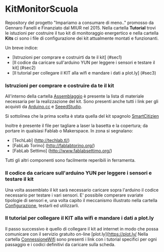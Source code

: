 # KitMonitorScuola
Repository del progetto "Impariamo a consumare di meno.." promosso da Gennaro Fanelli e Finanziato dal MIUR nel 2015.
Nella cartella **Tutorial** trovi le istuzioni per costruire il tuo kit di monitoraggio energertico e nella cartella **Kits** ci sono i file di configurazione dei kit attualmente montati e funzionanti.

Un breve indice:

 * [Istruzioni per comprare e costruirti da te il kit] (#sec1)
 * [Il codice da caricare sull'arduino YUN per leggere i sensori e testare il kit] (#sec2)
 * [Il tutorial per collegare il KIT alla wifi e mandare i dati a plot.ly] (#sec3)

### Istruzioni per comprare e costruire da te il kit <a name="sec1"></a>
All'interno della cartella [Assemblaggio](https://github.com/paolocavagnolo/KitMonitorScuola/tree/master/Tutorial/Assemblaggio) è presente la lista di materiale necessaria per la realizzazione del kit. Sono presenti anche tutti i link per gli acquisti da [Arduino.cc](https://www.arduino.cc/) e [SeeedStudio](http://www.seeedstudio.com/).

Si sottolinea che la prima scelta è stata quella del kit spagnolo [SmartCitizien](https://smartcitizen.me/)

Inoltre è presente il file per tagliare a laser la basetta e la copertura; da portare in qualsiasi Fablab o Makerspace. In zona si segnalano:
* [TechLab] (http://techlab.tl/)
* [FabLab Torino] (http://fablabtorino.org/)
* [FabLab Settimo] (http://www.fablabsettimo.org/)

Tutti gli altri componenti sono facilmente reperibili in ferramenta.


### Il codice da caricare sull'arduino YUN per leggere i sensori e testare il kit <a name="sec2"></a>
Una volta assemblato il kit sarà necessario caricare sopra l'arduino il codice necessario per testare i vari sensori. E' possibile comperare svariate tipologie di sensori e, una volta capito il meccanismo illustrato nella cartella [Configurazione](https://github.com/paolocavagnolo/KitMonitorScuola/tree/master/Tutorial/Configurazione), testarli ed utilizzarli.

### Il tutorial per collegare il KIT alla wifi e mandare i dati a plot.ly <a name="sec3"></a>
Il passo successivo è quello di collegare il kit ad internet in modo che possa comunicare con il servizio gratuito on-line [plot.ly](https://plot.ly/
Nella cartella [ConnessioneWifi](https://github.com/paolocavagnolo/KitMonitorScuola/tree/master/Tutorial/ConnessioneWifi) sono presenti i link con i tutorial specifici per ogni passaggio e i codici definitivi da caricare sulla scheda.
